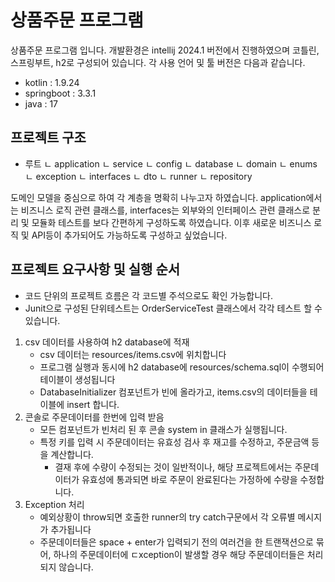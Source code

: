 # 상품주문 프로그램 

상품주문 프로그램 입니다.
개발환경은 intellij 2024.1 버전에서 진행하였으며 
코틀린, 스프링부트, h2로 구성되어 있습니다. 
각 사용 언어 및 툴 버전은 다음과 같습니다.
- kotlin : 1.9.24
- springboot : 3.3.1
- java : 17

## 프로젝트 구조 
- 루트 
    ㄴ application
        ㄴ service
    ㄴ config 
        ㄴ database 
    ㄴ domain
    ㄴ enums
    ㄴ exception
    ㄴ interfaces 
        ㄴ dto 
        ㄴ runner 
    ㄴ repository 

도메인 모델을 중심으로 하여 각 계층을 명확히 나누고자 하였습니다. 
application에서는 비즈니스 로직 관련 클래스를, interfaces는 외부와의 인터페이스 관련 클래스로 분리 및 모듈화
테스트를 보다 간편하게 구성하도록 하였습니다. 
이후 새로운 비즈니스 로직 및 API등이 추가되어도 가능하도록 구성하고 싶었습니다.

## 프로젝트 요구사항 및 실행 순서
- 코드 단위의 프로젝트 흐름은 각 코드별 주석으로도 확인 가능합니다. 
- Junit으로 구성된 단위테스트는 OrderServiceTest 클래스에서 각각 테스트 할 수 있습니다. 

1. csv 데이터를 사용하여 h2 database에 적재 
   - csv 데이터는 resources/items.csv에 위치합니다
   - 프로그램 실행과 동시에 h2 database에 resources/schema.sql이 수행되어 테이블이 생성됩니다 
   - DatabaseInitializer 컴포넌트가 빈에 올라가고, items.csv의 데이터들을 테이블에 insert 합니다.
2. 콘솔로 주문데이터를 한번에 입력 받음 
   - 모든 컴포넌트가 빈처리 된 후 콘솔 system in 클래스가 실행됩니다. 
   - 특정 키를 입력 시 주문데이터는 유효성 검사 후 재고를 수정하고, 주문금액 등을 계산합니다. 
     - 결재 후에 수량이 수정되는 것이 일반적이나, 해당 프로젝트에서는 주문데이터가 유효성에 통과되면 바로 주문이 완료된다는 가정하에 수량을 수정합니다.
3. Exception 처리 
    - 예외상황이 throw되면 호출한 runner의 try catch구문에서 각 오류별 메시지가 추가됩니다
    - 주문데이터들은 space + enter가 입력되기 전의 여러건을 한 트랜잭션으로 묶어, 하나의 주문데이터에 ㄷxception이 발생할 경우 해당 주문데이터들은 처리되지 않습니다. 

